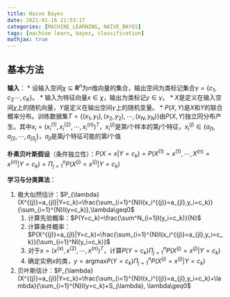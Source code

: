 ```yaml
---
title: Naive Bayes
date: 2021-01-16 21:53:17
categories: [MACHINE_LEARNING, NAIVE_BAYES]
tags: [machine learn, bayes, classification]
mathjax: true
---
```


## 基本方法

**输入**：
    * 设输入空间$\chi\subseteq \mathbf{R}^n$为$n$维向量的集合，输出空间为类标记集合$\gamma=\{c_1,c_2\cdots,c_K\}$。
    * 输入为特征向量$x\in\chi$，输出为类标记$y\in\gamma$。
    * $X$是定义在输入空间$\chi$上的随机向量，$Y$是定义在输出空间$\gamma$上的随机变量。
    * $P(X,Y)$是$X$和$Y$的联合概率分布。训练数据集$T=\{(x_1,y_1),(x_2,y_2),\cdots,(x_N,y_N)\}$由$P(X,Y)$独立同分布产生。其中$x_i=(x_i^{(1)},x_i^{(2)},\cdots,x_i^{(n)})^T$，$x_i^{(j)}$是第$i$个样本的第$j$个特征，$x_i^{(j)}\in \{a_{j1}, a_{j2}, \cdots, a_{jS_j}\}$，$a_{jl}$是第$j$个特征可能的第$l$个值

**朴素贝叶斯假设**（条件独立性）：$P(X=x|Y=c_k)=P(X^{(1)}=x^{(1)},\cdots, X^{(n)}=x^{(n)}|Y=c_k)=\Pi^{n}_{j=1}P(X^{(j)}=x^{(j)}|Y=c_k)$

**学习与分类算法**：

1. 极大似然估计：$P_{\lambda}(X^{(j)}=a_{jl}|Y=c_k)=\frac{\sum_{i=1}^{N}I(x_i^{(j)}=a_{jl},y_i=c_k)}{\sum_{i=1}^{N}I(y=c_k)},\lambda\geq0$
   1. 计算先验概率：$P(Y=c_k)=\frac{\sum^N_{i=1}I(y_i=c_k)}{N}$
   2. 计算条件概率：$P(X^{(j)}=a_{jl}|Y=c_k)=\frac{\sum_{i=1}^{N}I(x_i^{(j)}=a_{jl},y_i=c_k)}{\sum_{i=1}^NI(y_i=c_k)}$
   3. 对于$x=(x^{(x)}, x^{(2)},\cdots,x^{(n)})^T$，计算$P(Y=c_k)\Pi^{n}_{j=1}P(X^{(j)}=x^{(j)}|Y=c_k)$
   4. 确定实例$x$的类，$y=\mathrm{argmax}P(Y=c_k)\Pi^{n}_{j=1}P(X^{(j)}=x^{(j)}|Y=c_k)$
2. 贝叶斯估计：$P_{\lambda}(X^{(j)}=a_{jl}|Y=c_k)=\frac{\sum_{i=1}^{N}I(x_i^{(j)}=a_{jl},y_i=c_k)+\lambda}{\sum_{i=1}^{N}I(y=c_k)+S_j\lambda}, \lambda\geq0$

